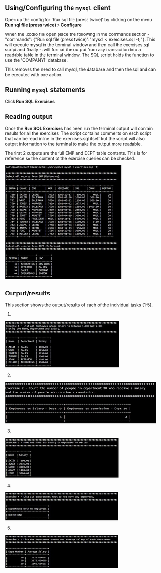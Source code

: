 ## Using/Configuring the `mysql` client
Open up the config for 'Run sql file (press twice)' by clicking on the menu **Run sql file (press twice) > Configure**

When the .codio file open place the following in the commands section - 
  "commands": {"Run sql file (press twice)":"mysql < exercises.sql -t;"}.
This will execute mysql in the terminal window and then call the exercises.sql script and finally -t will format the output from any transaction into a readable table in the terminal window. 
The SQL script holds the function to use the 'COMPANY1' database.

This removes the need to call mysql, the database and then the sql and can be executed with one action.

## Running `mysql` statements
Click **Run SQL Exercises**

## Reading output
Once the **Run SQL Exercises** has been run the terminal output will contain results for all the exercises.
The script contains comments on each script that can be read inline in the exercises.sql itself but the script will also output information to the terminal to make the output more readable.

The first 2 outputs are the full EMP and DEPT table contents. 
This is for reference so the content of the exercise queries can be checked.

![Images/Allresults](Images/Allresults.JPG)

## Output/results
This section shows the output/results of each of the individual tasks (1-5).

1.
![Images/exercise1](Images/exercise1.JPG)

2.
![Images/exercise2](Images/exercise2.JPG)

3.
![Images/exercise3](Images/exercise3.JPG)

4.
![Images/exercise4](Images/exercise4.JPG)

5.
![Images/exercise5](Images/exercise5.JPG)
